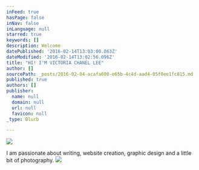```yaml
---
inFeed: true
hasPage: false
inNav: false
inLanguage: null
starred: true
keywords: []
description: Welcome
datePublished: '2016-02-14T13:03:00.063Z'
dateModified: '2016-02-14T13:02:56.096Z'
title: "HI! I'M VICTORIA CHANEL LEE"
author: []
sourcePath: _posts/2016-02-04-acafa600-e65b-4c4d-aad4-05f0ee1fc815.md
published: true
authors: []
publisher:
  name: null
  domain: null
  url: null
  favicon: null
_type: Blurb

---
```

![](https://the-grid-user-content.s3-us-west-2.amazonaws.com/8d6a22f8-f5c1-4bef-b7fa-6612a50224de.png)

I am passionate about writing, website creation, graphic design and a little bit of photography.
![](https://s3-us-west-2.amazonaws.com/the-grid-img/p/7b2ae3cc51e7261748f4f79eafeef277816caa0d.jpg)